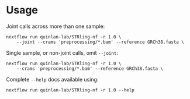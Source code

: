 # Usage

Joint calls across more than one sample:

```
nextflow run quinlan-lab/STRling-nf -r 1.0 \
    --joint --crams 'preprocessing/*.bam' --reference GRCh38.fasta \
```

Single sample, or non-joint calls, omit `--joint`:

```
nextflow run quinlan-lab/STRling-nf -r 1.0 \
    --crams 'preprocessing/*.bam' --reference GRCh38.fasta \
```

Complete `--help` docs available using:

```
nextflow run quinlan-lab/STRling-nf -r 1.0 --help
```
